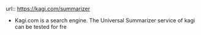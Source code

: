 url::  https://kagi.com/summarizer

- Kagi.com is a search engine. The Universal Summarizer service of kagi can be tested for fre